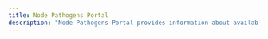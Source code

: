 ```yaml
---
title: Node Pathogens Portal
description: "Node Pathogens Portal provides information about available datasets, resources, tools, and services related to pandemic preparedness."
---
```

